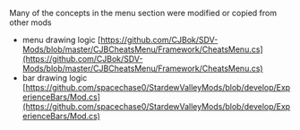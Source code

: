 ﻿Many of the concepts in the menu section were modified or copied from other mods
* menu drawing logic [https://github.com/CJBok/SDV-Mods/blob/master/CJBCheatsMenu/Framework/CheatsMenu.cs](https://github.com/CJBok/SDV-Mods/blob/master/CJBCheatsMenu/Framework/CheatsMenu.cs)
* bar drawing logic [https://github.com/spacechase0/StardewValleyMods/blob/develop/ExperienceBars/Mod.cs](https://github.com/spacechase0/StardewValleyMods/blob/develop/ExperienceBars/Mod.cs)